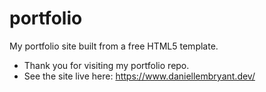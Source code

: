 # portfolio
My portfolio site built from a free HTML5 template.

- Thank you for visiting my portfolio repo.
- See the site live here: https://www.daniellembryant.dev/
